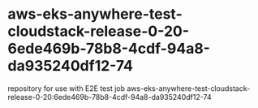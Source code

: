 # aws-eks-anywhere-test-cloudstack-release-0-20-6ede469b-78b8-4cdf-94a8-da935240df12-74
repository for use with E2E test job aws-eks-anywhere-test-cloudstack-release-0-20:6ede469b-78b8-4cdf-94a8-da935240df12-74
